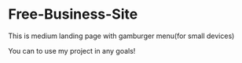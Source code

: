 # Free-Business-Site
This is medium landing page with gamburger menu(for small devices)

You can to use my project in any goals!
